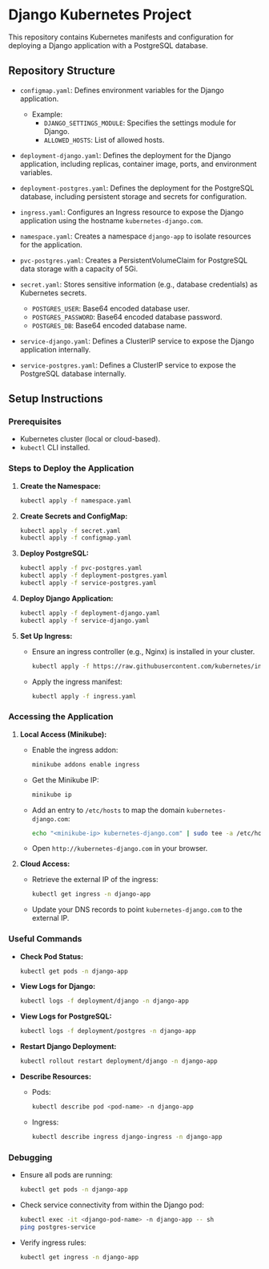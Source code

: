 # Django Kubernetes Project

This repository contains Kubernetes manifests and configuration for deploying a Django application with a PostgreSQL database.

## Repository Structure

- `configmap.yaml`:
  Defines environment variables for the Django application.
  - Example:
    - `DJANGO_SETTINGS_MODULE`: Specifies the settings module for Django.
    - `ALLOWED_HOSTS`: List of allowed hosts.

- `deployment-django.yaml`:
  Defines the deployment for the Django application, including replicas, container image, ports, and environment variables.

- `deployment-postgres.yaml`:
  Defines the deployment for the PostgreSQL database, including persistent storage and secrets for configuration.

- `ingress.yaml`:
  Configures an Ingress resource to expose the Django application using the hostname `kubernetes-django.com`.

- `namespace.yaml`:
  Creates a namespace `django-app` to isolate resources for the application.

- `pvc-postgres.yaml`:
  Creates a PersistentVolumeClaim for PostgreSQL data storage with a capacity of 5Gi.

- `secret.yaml`:
  Stores sensitive information (e.g., database credentials) as Kubernetes secrets.
  - `POSTGRES_USER`: Base64 encoded database user.
  - `POSTGRES_PASSWORD`: Base64 encoded database password.
  - `POSTGRES_DB`: Base64 encoded database name.

- `service-django.yaml`:
  Defines a ClusterIP service to expose the Django application internally.

- `service-postgres.yaml`:
  Defines a ClusterIP service to expose the PostgreSQL database internally.

## Setup Instructions

### Prerequisites
- Kubernetes cluster (local or cloud-based).
- `kubectl` CLI installed.

### Steps to Deploy the Application

1. **Create the Namespace:**
   ```bash
   kubectl apply -f namespace.yaml
   ```

2. **Create Secrets and ConfigMap:**
   ```bash
   kubectl apply -f secret.yaml
   kubectl apply -f configmap.yaml
   ```

3. **Deploy PostgreSQL:**
   ```bash
   kubectl apply -f pvc-postgres.yaml
   kubectl apply -f deployment-postgres.yaml
   kubectl apply -f service-postgres.yaml
   ```

4. **Deploy Django Application:**
   ```bash
   kubectl apply -f deployment-django.yaml
   kubectl apply -f service-django.yaml
   ```

5. **Set Up Ingress:**
   - Ensure an ingress controller (e.g., Nginx) is installed in your cluster.
     ```bash
     kubectl apply -f https://raw.githubusercontent.com/kubernetes/ingress-nginx/main/deploy/static/provider/cloud/deploy.yaml
     ```
   - Apply the ingress manifest:
     ```bash
     kubectl apply -f ingress.yaml
     ```

### Accessing the Application

1. **Local Access (Minikube):**
   - Enable the ingress addon:
     ```bash
     minikube addons enable ingress
     ```
   - Get the Minikube IP:
     ```bash
     minikube ip
     ```
   - Add an entry to `/etc/hosts` to map the domain `kubernetes-django.com`:
     ```bash
     echo "<minikube-ip> kubernetes-django.com" | sudo tee -a /etc/hosts
     ```
   - Open `http://kubernetes-django.com` in your browser.

2. **Cloud Access:**
   - Retrieve the external IP of the ingress:
     ```bash
     kubectl get ingress -n django-app
     ```
   - Update your DNS records to point `kubernetes-django.com` to the external IP.

### Useful Commands

- **Check Pod Status:**
  ```bash
  kubectl get pods -n django-app
  ```

- **View Logs for Django:**
  ```bash
  kubectl logs -f deployment/django -n django-app
  ```

- **View Logs for PostgreSQL:**
  ```bash
  kubectl logs -f deployment/postgres -n django-app
  ```

- **Restart Django Deployment:**
  ```bash
  kubectl rollout restart deployment/django -n django-app
  ```

- **Describe Resources:**
  - Pods:
    ```bash
    kubectl describe pod <pod-name> -n django-app
    ```
  - Ingress:
    ```bash
    kubectl describe ingress django-ingress -n django-app
    ```

### Debugging

- Ensure all pods are running:
  ```bash
  kubectl get pods -n django-app
  ```

- Check service connectivity from within the Django pod:
  ```bash
  kubectl exec -it <django-pod-name> -n django-app -- sh
  ping postgres-service
  ```

- Verify ingress rules:
  ```bash
  kubectl get ingress -n django-app
  ```



